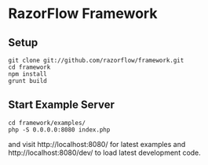 # RazorFlow Framework

## Setup

```
git clone git://github.com/razorflow/framework.git
cd framework
npm install
grunt build
```

## Start Example Server

```
cd framework/examples/
php -S 0.0.0.0:8080 index.php
```

and visit http://localhost:8080/ for latest examples and http://localhost:8080/dev/ to load latest development code.

